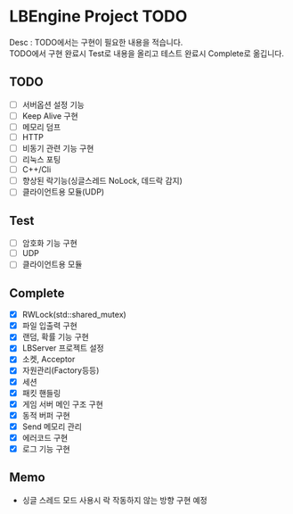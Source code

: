 LBEngine Project TODO
================================

Desc : TODO에서는 구현이 필요한 내용을 적습니다.  
TODO에서 구현 완료시 Test로 내용을 올리고 테스트 완료시 Complete로 옮깁니다.

TODO
-------------------------

- [ ] 서버옵션 설정 기능  
- [ ] Keep Alive 구현
- [ ] 메모리 덤프  
- [ ] HTTP  
- [ ] 비동기 관련 기능 구현  
- [ ] 리눅스 포팅  
- [ ] C++/Cli  
- [ ] 향상된 락기능(싱글스레드 NoLock, 데드락 감지)  
- [ ] 클라이언트용 모듈(UDP)  

Test
-------------------------

- [ ] 암호화 기능 구현  
- [ ] UDP  
- [ ] 클라이언트용 모듈  

Complete
-------------------------

- [X] RWLock(std::shared_mutex)  
- [X] 파일 입출력 구현  
- [X] 랜덤, 확률 기능 구현  
- [X] LBServer 프로젝트 설정  
- [X] 소켓, Acceptor  
- [X] 자원관리(Factory등등)  
- [X] 세션  
- [X] 패킷 핸들링  
- [X] 게임 서버 메인 구조 구현  
- [X] 동적 버퍼 구현  
- [X] Send 메모리 관리  
- [X] 에러코드 구현  
- [X] 로그 기능 구현  

Memo
-------------------------
- 싱글 스레드 모드 사용시 락 작동하지 않는 방향 구현 예정  